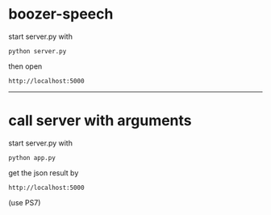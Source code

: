 # boozer-speech

start server.py with 
```
python server.py
```
then open
```
http://localhost:5000
```

---

# call server with arguments
start server.py with 
```
python app.py
```
get the json result by
```
http://localhost:5000
```
(use PS7)